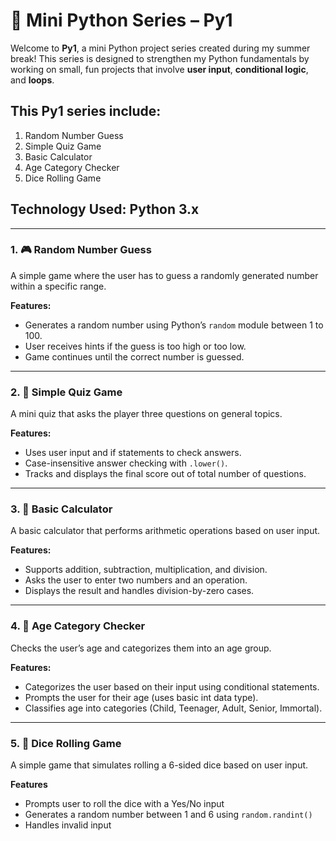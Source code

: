 # 🎯 Mini Python Series – Py1 

Welcome to **Py1**, a mini Python project series created during my summer break! This series is designed to strengthen my Python fundamentals by working on small, fun projects that involve **user input**, **conditional logic**, and **loops**.

## This Py1 series include:
1. Random Number Guess
2. Simple Quiz Game
3. Basic Calculator
4. Age Category Checker
5. Dice Rolling Game

## Technology Used: Python 3.x
---

### 1. 🎮 Random Number Guess
A simple game where the user has to guess a randomly generated number within a specific range.

**Features:**
- Generates a random number using Python’s `random` module between 1 to 100.
- User receives hints if the guess is too high or too low.
- Game continues until the correct number is guessed.

---

### 2. 🧠 Simple Quiz Game
A mini quiz that asks the player three questions on general topics.

**Features:**
-  Uses user input and if statements to check answers.
- Case-insensitive answer checking with `.lower()`.
- Tracks and displays the final score out of total number of questions.

---

### 3. 🧮 Basic Calculator
A basic calculator that performs arithmetic operations based on user input.

**Features:**
- Supports addition, subtraction, multiplication, and division.
- Asks the user to enter two numbers and an operation.
- Displays the result and handles division-by-zero cases.

---

### 4. 👶 Age Category Checker
Checks the user’s age and categorizes them into an age group.

**Features:**
- Categorizes the user based on their input using conditional statements.
- Prompts the user for their age (uses basic int data type).
- Classifies age into categories (Child, Teenager, Adult, Senior, Immortal).
  
---

### 5. 🎲 Dice Rolling Game

A simple game that simulates rolling a 6-sided dice based on user input.

**Features**
- Prompts user to roll the dice with a Yes/No input
- Generates a random number between 1 and 6 using `random.randint()`
- Handles invalid input 

